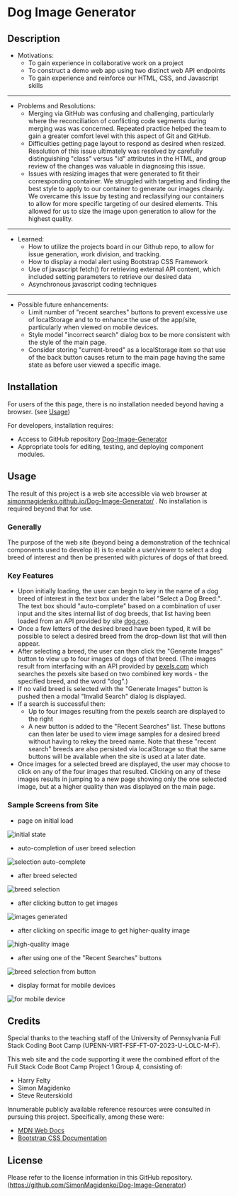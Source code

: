 # Dog Image Generator

## Description

- Motivations:
  - To gain experience in collaborative work on a project
  - To construct a demo web app using two distinct web API endpoints
  - To gain experience and reinforce our HTML, CSS, and Javascript skills

---

- Problems and Resolutions:
  - Merging via GitHub was confusing and challenging, particularly where the
    reconciliation of conflicting code segments during merging was
    was concerned. Repeated practice helped the team to gain a greater
    comfort level with this aspect of Git and GitHub.
  - Difficulties getting page layout to respond as desired when resized. Resolution
    of this issue ultimately was resolved by carefully distinguishing "class"
    versus "id" attributes in the HTML, and group review of the changes was valuable
    in diagnosing this issue.
  - Issues with resizing images that were generated to fit their corresponding container. We struggled with targeting and finding the best style to apply to our container to generate our images cleanly. We overcame this issue by testing and reclassifying our containers to allow for more specific targeting of our desired elements. This allowed for us to size the image upon generation to allow for the highest quality.

---

- Learned:
  - How to utilize the projects board in our Github repo, to allow for issue generation, work division, and tracking.
  - How to display a modal alert using Bootstrap CSS Framework
  - Use of javascript fetch() for retrieving external API content, which included setting parameters to retrieve our desired data
  - Asynchronous javascript coding techniques

---

- Possible future enhancements:
  - Limit number of "recent searches" buttons to prevent excessive use of localStorage and
    to to enhance the use of the app/site, particularly when viewed on mobile devices.
  - Style model "incorrect search" dialog box to be more consistent with the style of the
    main page.
  - Consider storing "current-breed" as a localStorage item so that use of the back
    button causes return to the main page having the same state as before user viewed
    a specific image.

## Installation

For users of the this page, there is no installation needed beyond having a browser. (see [Usage](#usage))

For developers, installation requires:

- Access to GitHub repository [Dog-Image-Generator](https://github.com/SimonMagidenko/Dog-Image-Generator)
- Appropriate tools for editing, testing, and deploying component modules.

## Usage

The result of this project is a web site accessible via web browser at [simonmagidenko.github.io/Dog-Image-Generator/](https://simonmagidenko.github.io/Dog-Image-Generator/) . No installation is required beyond that for use.

### Generally

The purpose of the web site (beyond being a demonstration of the technical components used to develop it) is to enable
a user/viewer to select a dog breed of interest and then be presented with pictures of dogs of that breed.

### Key Features

- Upon initially loading, the user can begin to key in the name of a dog breed of interest in the text box
  under the label "Select a Dog Breed:". The text box should "auto-complete" based on a combination of user
  input and the sites internal list of dog breeds, that list having been loaded from an API provided by site
  [dog.ceo](https://https://dog.ceo/).
- Once a few letters of the desired breed have been typed, it will be possible to select a desired breed from the
  drop-down list that will then appear.
- After selecting a breed, the user can then click the "Generate Images" button to view up to four images of dogs
  of that breed. (The images result from interfacing with an API provided by [pexels.com](https://www.pexels.com/)
  which searches the pexels site based on two combined key words - the specified breed, and the word "dog".)
- If no valid breed is selected with the "Generate Images" button is pushed then a modal "Invalid Search" dialog
  is displayed.
- If a search is successful then:
  - Up to four images resulting from the pexels search are displayed to the right
  - A new button is added to the "Recent Searches" list. These buttons can then later be used to view
    image samples for a desired breed without having to rekey the breed name. Note that these "recent
    search" breeds are also persisted via localStorage so that the same buttons will be available when
    the site is used at a later date.
- Once images for a selected breed are displayed, the user may choose to click on any of the four images
  that resulted. Clicking on any of these images results in jumping to a new page showing only the one
  selected image, but at a higher quality than was displayed on the main page.

### Sample Screens from Site

- page on initial load

![initial state](./doc_imgs/dogs01.png)

- auto-completion of user breed selection

![selection auto-complete](./doc_imgs/dogs02.png)

- after breed selected

![breed selection](./doc_imgs/dogs03.png)

- after clicking button to get images

![images generated](./doc_imgs/dogs04.png)

- after clicking on specific image to get higher-quality image

![high-quality image](./doc_imgs/dogs05.png)

- after using one of the "Recent Searches" buttons

![breed selection from button](./doc_imgs/dogs06.png)

- display format for mobile devices

![for mobile device](./doc_imgs/dogs07.png)


## Credits

Special thanks to the teaching staff of the University of Pennsylvania Full Stack Coding Boot Camp (UPENN-VIRT-FSF-FT-07-2023-U-LOLC-M-F).

This web site and the code supporting it were the combined effort of the Full Stack Code Boot Camp Project 1 Group 4,
consisting of:

- Harry Felty
- Simon Magidenko
- Steve Reuterskiold

Innumerable publicly available reference resources were consulted in pursuing this project. Specifically, among these
were:

- [MDN Web Docs](https://developer.mozilla.org/en-US/)
- [Bootstrap CSS Documentation](https://getbootstrap.com/docs/5.3/getting-started/introduction/)

## License

Please refer to the license information in this GitHub repository. (https://github.com/SimonMagidenko/Dog-Image-Generator)
